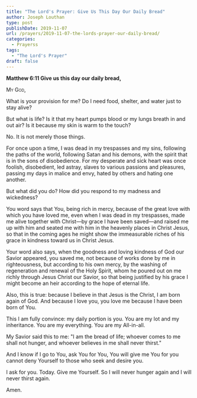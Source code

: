 ```yaml
---
title: "The Lord's Prayer: Give Us This Day Our Daily Bread"
author: Joseph Louthan
type: post
publishDate: 2019-11-07
url: /prayers/2019-11-07-the-lords-prayer-our-daily-bread/
categories:
  - Prayerss
tags:
  - "The Lord's Prayer"
draft: false
---
```

**Matthew 6:11 Give us this day our daily bread,** 

<div style="font-variant: small-caps;">
  My God,
</div>

What is your provision for me? Do I need food, shelter, and water just to stay alive?

But what is life? Is it that my heart pumps blood or my lungs breath in and out air? Is it because my skin is warm to the touch?

No. It is not merely those things.

For once upon a time, I was dead in my trespasses and my sins, following the paths of the world, following Satan and his demons, with the spirit that is in the sons of disobedience. For my desperate and sick heart was once foolish, disobedient, led astray, slaves to various passions and pleasures, passing my days in malice and envy, hated by others and hating one another.

But what did you do? How did you respond to my madness and wickedness?

You word says that You, being rich in mercy, because of the great love with which you have loved me, even when I was dead in my trespasses, made me alive together with Christ—by grace I have been saved—and raised me up with him and seated me with him in the heavenly places in Christ Jesus, so that in the coming ages he might show the immeasurable riches of his grace in kindness toward us in Christ Jesus.


Your word also says, when the goodness and loving kindness of God our Savior appeared, you saved me, not because of works done by me in righteousness, but according to his own mercy, by the washing of regeneration and renewal of the Holy Spirit, whom he poured out on me richly through Jesus Christ our Savior, so that being justified by his grace I might become an heir according to the hope of eternal life.

Also, this is true: because I believe in that Jesus is the Christ, I am born again of God. And because I love you, you love me because I have been born of You.

This I am fully convince: my daily portion is you. You are my lot and my inheritance. You are my everything. You are my All-in-all.

My Savior said this to me: "I am the bread of life; whoever comes to me shall not hunger, and whoever believes in me shall never thirst."

And I know if I go to You, ask You for You, You will give me You for you cannot deny Yourself to those who seek and desire you.

I ask for you. Today. Give me Yourself. So I will never hunger again and I will never thirst again.

Amen.